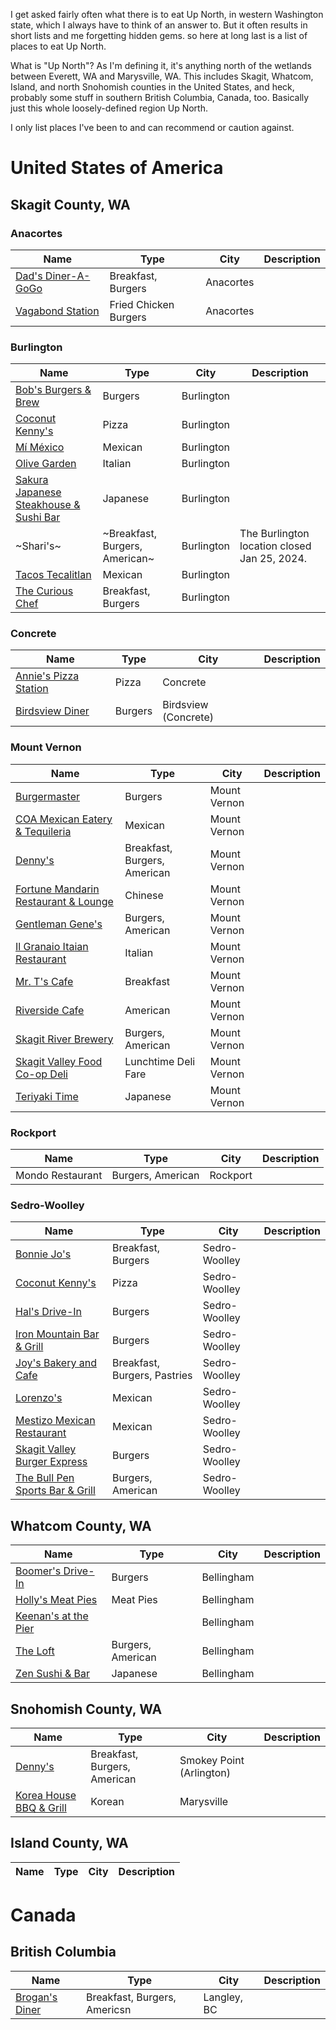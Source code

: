 I get asked fairly often what there is to eat Up North, in western Washington state, which I always have to think of an answer to. But it often results in short lists and me forgetting hidden gems. so here at long last is a list of places to eat Up North.

What is "Up North"? As I'm defining it, it's anything north of the wetlands between Everett, WA and Marysville, WA. This includes Skagit, Whatcom, Island, and north Snohomish counties in the United States, and heck, probably some stuff in southern British Columbia, Canada, too. Basically just this whole loosely-defined region Up North.

I only list places I've been to and can recommend or caution against.


# United States of America

## Skagit County, WA

### Anacortes
| Name | Type | City | Description |
| ---- | ---- | ---- | ---- |
| [Dad's Diner-A-GoGo](https://my-site-105803-107532.square.site) | Breakfast, Burgers | Anacortes |  |
| [Vagabond Station](https://vagabondtrailerfood.com) | Fried Chicken Burgers | Anacortes |  |

### Burlington
| Name | Type | City | Description |
| ---- | ---- | ---- | ---- |
| [Bob's Burgers & Brew](https://bobsburgersandbrewburlington.com/) | Burgers | Burlington |  |
| [Coconut Kenny's](https://www.coconutkennys.com/locations/) | Pizza | Burlington |  |
| [Mí México](https://m.facebook.com/profile.php/?id=100054286729860) | Mexican | Burlington |  |
| [Olive Garden](https://www.olivegarden.com/locations/wa/burlington/burlington-washington/1691) | Italian | Burlington |  |
| [Sakura Japanese Steakhouse & Sushi Bar](https://www.sakuraburlington.com/) | Japanese | Burlington |  |
| ~Shari's~ | ~Breakfast, Burgers, American~ | Burlington | The Burlington location closed Jan 25, 2024. |
| [Tacos Tecalitlan](https://tacostecalitlan.com) | Mexican | Burlington |  |
| [The Curious Chef](https://curious-chef.business.site) | Breakfast, Burgers | Burlington |  |

### Concrete
| Name | Type | City | Description |
| ---- | ---- | ---- | ---- |
| [Annie's Pizza Station](https://www.anniespizzastation.net/) | Pizza | Concrete |  |
| [Birdsview Diner](https://www.birdsviewdiner.com) | Burgers | Birdsview (Concrete) |  |

### Mount Vernon
| Name | Type | City | Description |
| ---- | ---- | ---- | ---- |
| [Burgermaster](https://burgermaster.com/menus/mt-vernon/) | Burgers | Mount Vernon |  |
| [COA Mexican Eatery & Tequileria](https://www.coaeatery.com/home) | Mexican | Mount Vernon |  |
| [Denny's](https://locations.dennys.com/WA/MOUNT-VERNON/247878) | Breakfast, Burgers, American | Mount Vernon |  |
| [Fortune Mandarin Restaurant & Lounge](http://www.fortunemandarin.com/) | Chinese | Mount Vernon |  |
| [Gentleman Gene's](https://gentlemengenespub.com) | Burgers, American | Mount Vernon |  |
| [Il Granaio Itaian Restaurant](https://www.granaio.com/) | Italian | Mount Vernon |  |
| [Mr. T's Cafe](https://mrtscafe.com) | Breakfast | Mount Vernon |  |
| [Riverside Cafe](https://www.riversidecafemv.com/) | American | Mount Vernon |  |
| [Skagit River Brewery](https://www.skagitbrew.com) | Burgers, American | Mount Vernon |  |
| [Skagit Valley Food Co-op Deli](https://www.skagitfoodcoop.com/deli) | Lunchtime Deli Fare | Mount Vernon |  |
| [Teriyaki Time](https://www.facebook.com/bestteriyakiintown/) | Japanese | Mount Vernon |  |

### Rockport
| Name | Type | City | Description |
| ---- | ---- | ---- | ---- |
| Mondo Restaurant | Burgers, American | Rockport |  |

### Sedro-Woolley
| Name | Type | City | Description |
| ---- | ---- | ---- | ---- |
| [Bonnie Jo's](https://m.facebook.com/profile.php/?id=100063574718997) | Breakfast, Burgers | Sedro-Woolley |  |
| [Coconut Kenny's](https://www.coconutkennys.com/locations/) | Pizza | Sedro-Woolley |  |
| [Hal's Drive-In](https://www.halsdrivein.com) | Burgers | Sedro-Woolley |  |
| [Iron Mountain Bar & Grill](https://m.facebook.com/profile.php/?id=100063500473367) | Burgers | Sedro-Woolley |  |
| [Joy's Bakery and Cafe](https://m.facebook.com/profile.php/?id=100040884916795) | Breakfast, Burgers, Pastries | Sedro-Woolley |  |
| [Lorenzo's](https://www.lorenzosmexicanrestaurant.com/) | Mexican | Sedro-Woolley |  |
| [Mestizo Mexican Restaurant](http://www.mestizomexican.com) | Mexican | Sedro-Woolley |  |
| [Skagit Valley Burger Express](http://www.skagitvalleyburgers.com) | Burgers | Sedro-Woolley |  |
| [The Bull Pen Sports Bar & Grill](https://www.thebullpensportsbar.com) | Burgers, American | Sedro-Woolley |  |

## Whatcom County, WA
| Name | Type | City | Description |
| ---- | ---- | ---- | ---- |
| [Boomer's Drive-In](https://boomersdrivein.com/) | Burgers | Bellingham |  |
| [Holly's Meat Pies](https://hollysmeatpies.com/) | Meat Pies | Bellingham |  |
| [Keenan's at the Pier](https://www.keenansatthepier.com/) |  | Bellingham |  |
| [The Loft](https://www.theloftbellingham.com/) | Burgers, American | Bellingham |  |
| [Zen Sushi & Bar](https://zensushibellingham.com/) | Japanese | Bellingham |  |

## Snohomish County, WA
| Name | Type | City | Description |
| ---- | ---- | ---- | ---- |
| [Denny's](https://locations.dennys.com/WA/ARLINGTON/246351) | Breakfast, Burgers, American | Smokey Point (Arlington) |  |
| [Korea House BBQ & Grill](https://www.koreahousemarysville.com/) | Korean | Marysville |  |

## Island County, WA
| Name | Type | City | Description |
| ---- | ---- | ---- | ---- |

# Canada
## British Columbia
| Name | Type | City | Description |
| ---- | ---- | ---- | ---- |
| [Brogan's Diner](https://brogans.ca/) | Breakfast, Burgers, Americsn | Langley, BC |  |

